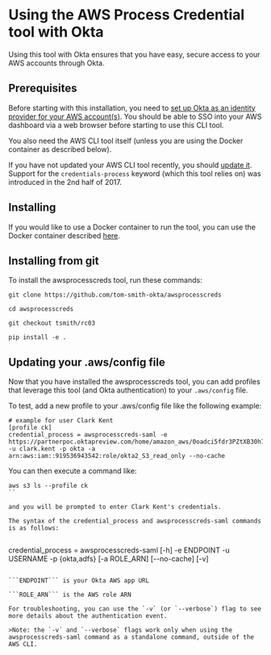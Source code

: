 Using the AWS Process Credential tool with Okta
===============================================

Using this tool with Okta ensures that you have easy, secure access to your AWS accounts through Okta.


Prerequisites
-------------

Before starting with this installation, you need to [set up Okta as an identity provider for your AWS account(s)](https://support.okta.com/help/servlet/fileField?retURL=/help/articles/Knowledge_Article/Amazon-Web-Services-and-Okta-Integration-Guide&entityId=ka0F0000000MeyyIAC&field=File_Attachment__Body__s). You should be able to SSO into your AWS dashboard via a web browser before starting to use this CLI tool.

You also need the AWS CLI tool itself (unless you are using the Docker container as described below).

If you have not updated your AWS CLI tool recently, you should [update it](https://docs.aws.amazon.com/cli/latest/userguide/installing.html). Support for the `credentials-process` keyword (which this tool relies on) was introduced in the 2nd half of 2017.

Installing
-------------

If you would like to use a Docker container to run the tool, you can use the Docker container described [here](https://github.com/tom-smith-okta/okta-awscli-python).

## Installing from git ##

To install the awsprocesscreds tool, run these commands:
```
git clone https://github.com/tom-smith-okta/awsprocesscreds

cd awsprocesscreds

git checkout tsmith/rc03

pip install -e .

```

Updating your .aws/config file
------------------------------

Now that you have installed the awsprocesscreds tool, you can add profiles that leverage this tool (and Okta authentication) to your `.aws/config` file.

To test, add a new profile to your .aws/config file like the following example:

```
# example for user Clark Kent
[profile ck]
credential_process = awsprocesscreds-saml -e https://partnerpoc.oktapreview.com/home/amazon_aws/0oadci5fdr3PZtXB30h7/137 -u clark.kent -p okta -a arn:aws:iam::919536943542:role/okta2_S3_read_only --no-cache
```

You can then execute a command like:

```
aws s3 ls --profile ck
``

and you will be prompted to enter Clark Kent's credentials.

The syntax of the credential_process and awsprocesscreds-saml commands is as follows:


```
credential_process = awsprocesscreds-saml [-h] -e ENDPOINT -u USERNAME -p {okta,adfs} [-a ROLE_ARN] [--no-cache] [-v]
```

```ENDPOINT``` is your Okta AWS app URL

```ROLE_ARN``` is the AWS role ARN

For troubleshooting, you can use the `-v` (or `--verbose`) flag to see more details about the authentication event.

>Note: the `-v` and `--verbose` flags work only when using the awsprocesscreds-saml command as a standalone command, outside of the AWS CLI.


